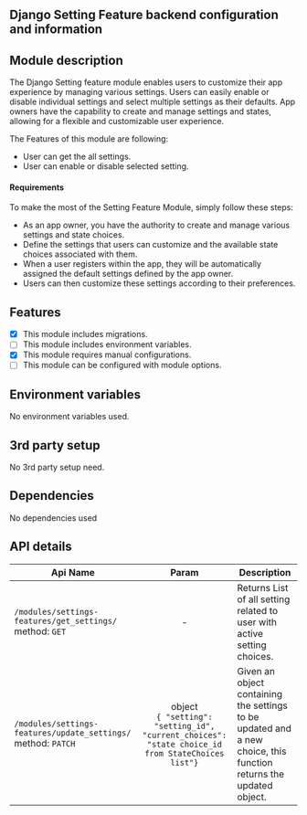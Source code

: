 ## Django Setting Feature backend configuration and information

## Module description

The Django Setting feature module enables users to customize their app experience by managing various settings. Users
can easily enable or disable individual settings and select multiple settings as their defaults. App owners have the
capability to create and manage settings and states, allowing for a flexible and customizable user experience.

The Features of this module are following:

- User can get the all settings.
- User can enable or disable selected setting.

#### Requirements

To make the most of the Setting Feature Module, simply follow these steps:

- As an app owner, you have the authority to create and manage various settings and state choices.
- Define the settings that users can customize and the available state choices associated with them.
- When a user registers within the app, they will be automatically assigned the default settings defined by the app
  owner.
- Users can then customize these settings according to their preferences.

## Features

- [x] This module includes migrations.
- [ ] This module includes environment variables.
- [x] This module requires manual configurations.
- [ ] This module can be configured with module options.

## Environment variables

No environment variables used.

## 3rd party setup

No 3rd party setup need.

## Dependencies

No dependencies used

## API details

| Api Name                                                             |                                                  Param                                                  | Description                                                                                                       |
|----------------------------------------------------------------------|:-------------------------------------------------------------------------------------------------------:|-------------------------------------------------------------------------------------------------------------------|
| `/modules/settings-features/get_settings/` <br /> method: `GET`      |                                                    -                                                    | Returns List of all setting related to user with active setting choices.                                          |
| `/modules/settings-features/update_settings/` <br /> method: `PATCH` | object <br /> `{ "setting": "setting_id", "current_choices": "state choice_id from StateChoices list"}` | Given an object containing the settings to be updated and a new choice, this function returns the updated object. |
